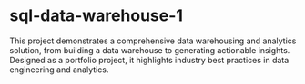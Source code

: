 # sql-data-warehouse-1
This project demonstrates a comprehensive data warehousing and analytics solution, from building a data warehouse to generating actionable insights. Designed as a portfolio project, it highlights industry best practices in data engineering and analytics.
